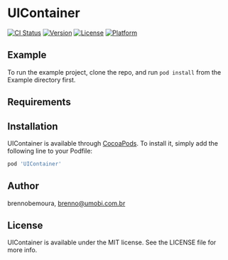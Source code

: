 # UIContainer

[![CI Status](https://img.shields.io/travis/brennobemoura/UIContainer.svg?style=flat)](https://travis-ci.org/brennobemoura/UIContainer)
[![Version](https://img.shields.io/cocoapods/v/UIContainer.svg?style=flat)](https://cocoapods.org/pods/UIContainer)
[![License](https://img.shields.io/cocoapods/l/UIContainer.svg?style=flat)](https://cocoapods.org/pods/UIContainer)
[![Platform](https://img.shields.io/cocoapods/p/UIContainer.svg?style=flat)](https://cocoapods.org/pods/UIContainer)

## Example

To run the example project, clone the repo, and run `pod install` from the Example directory first.

## Requirements

## Installation

UIContainer is available through [CocoaPods](https://cocoapods.org). To install
it, simply add the following line to your Podfile:

```ruby
pod 'UIContainer'
```

## Author

brennobemoura, brenno@umobi.com.br

## License

UIContainer is available under the MIT license. See the LICENSE file for more info.
